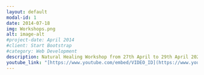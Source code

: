 ```yaml
---
layout: default
modal-id: 1
date: 2014-07-18
img: Workshops.png
alt: image-alt
#project-date: April 2014
#client: Start Bootstrap
#category: Web Development
description: Natural Healing Workshop from 27th April to 29th April 2024. For more information, visit this video https://www.youtube.com/watch?v=q5Wubpu8tJw 
youtube_link: "[https://www.youtube.com/embed/VIDEO_ID](https://www.youtube.com/embed/q5Wubpu8tJw?si=ssexyN5Tg5sSPUwE)"
---
```

